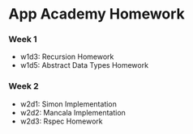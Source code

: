 # App Academy Homework

### Week 1
+ w1d3: Recursion Homework
+ w1d5: Abstract Data Types Homework

### Week 2
+ w2d1: Simon Implementation
+ w2d2: Mancala Implementation
+ w2d3: Rspec Homework

